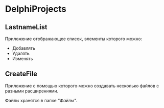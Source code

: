 # DelphiProjects
 
## LastnameList
Приложение отображающее список, элементы которого можно:
+ Добавлять
+ Удалять
+ Изменять

## CreateFile
Приложение с помощью которого можно создавать несколько файлов с разными расширениями.

Файлы хранятся в папке *"Файлы"*.
